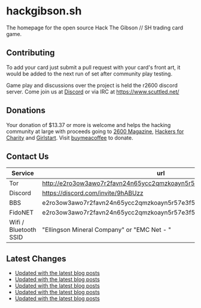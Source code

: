 # hackgibson.sh
The homepage for the open source Hack The Gibson // SH trading card game.


## Contributing

To add your card just submit a pull request with your card's front art, it would be added to the next run of set after community play testing.

Game play and discussions over the project is held the r2600 discord server. Come join us at [Discord](https://discord.com/invite/9hABUzz) or via IRC at https://www.scuttled.net/


## Donations

Your donation of $13.37 or more is welcome and helps the hacking community at large with proceeds going to [2600 Magazine](https://2600.com/), [Hackers for Charity](https://hackersforcharity.org) and [Girlstart](https://girlstart.org).  Visit [buymeacoffee](https://www.buymeacoffee.com/hackgibson.sh) to donate.


## Contact Us

Service | url
-|-
Tor | http://e2ro3ow3awo7r2favn24n65ycc2qmzkoayn5r57e3f56nvjwdcgg32ad.onion
Discord | https://discord.com/invite/9hABUzz
BBS | e2ro3ow3awo7r2favn24n65ycc2qmzkoayn5r57e3f56nvjwdcgg32ad.onion:23
FidoNET | e2ro3ow3awo7r2favn24n65ycc2qmzkoayn5r57e3f56nvjwdcgg32ad.onion:24554
Wifi / Bluetooth SSID | "Ellingson Mineral Company" or "EMC Net - <fidonet address>"

## Latest Changes
<!-- BLOG-POST-LIST:START -->
- [Updated with the latest blog posts](https://github.com/DFW2600/hackgibson.sh/commit/fb32c9187801c12acac6e3d5b0c4586da02bc1e1)
- [Updated with the latest blog posts](https://github.com/DFW2600/hackgibson.sh/commit/af5d07c68cf943bbd63f694a23091529469edbba)
- [Updated with the latest blog posts](https://github.com/DFW2600/hackgibson.sh/commit/6e70b80ea9172290f69fce86b4d2361165b90348)
- [Updated with the latest blog posts](https://github.com/DFW2600/hackgibson.sh/commit/dda528e0cce56a602887fbcae6e205bc4e4df49d)
- [Updated with the latest blog posts](https://github.com/DFW2600/hackgibson.sh/commit/1ea94bfd1079965c7fd2fb0df9e5aac469c7d434)
<!-- BLOG-POST-LIST:END -->
